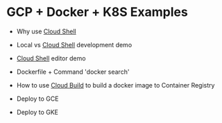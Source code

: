 # GCP + Docker + K8S Examples

- Why use [Cloud Shell]

- Local vs [Cloud Shell] development demo

- [Cloud Shell] editor demo

- Dockerfile + Command 'docker search'

- How to use [Cloud Build] to build a docker image to Container Registry

- Deploy to GCE

- Deploy to GKE

[Cloud Build]: https://cloud.google.com/cloud-build/?hl=zh-tw
[Cloud Shell]: https://cloud.google.com/shell/?hl=zh-tw
